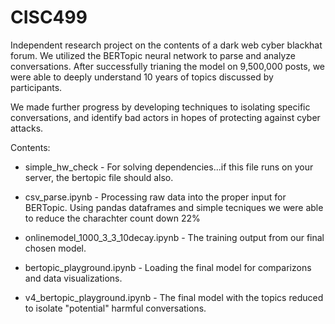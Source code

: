 # CISC499
Independent research project on the contents of a dark web cyber blackhat forum. 
We utilized the BERTopic neural network to parse and analyze conversations. After successfully trianing the model on 9,500,000 posts, we were able to deeply understand 10 years of topics discussed by participants.

We made further progress by developing techniques to isolating specific conversations, and identify bad actors in hopes of protecting against cyber attacks.

Contents:

- simple_hw_check - For solving dependencies...if this file runs on your server, the bertopic file should also.

- csv_parse.ipynb - Processing raw data into the proper input for BERTopic. Using pandas dataframes and simple tecniques we were able to reduce the charachter count down 22%

- onlinemodel_1000_3_3_10decay.ipynb - The training output from our final chosen model.

- bertopic_playground.ipynb - Loading the final model for comparizons and data visualizations.

- v4_bertopic_playground.ipynb - The final model with the topics reduced to isolate "potential" harmful conversations.
